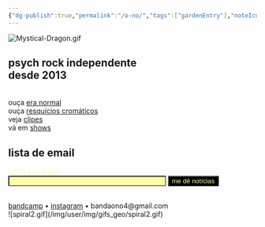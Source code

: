 ```yaml
---
{"dg-publish":true,"permalink":"/o-no/","tags":["gardenEntry"],"noteIcon":"✦"}
---
```


![Mystical-Dragon.gif](/img/user/img/gifs_geo/Mystical-Dragon.gif)


## psych rock independente <br>desde 2013
<br>
ouça <a href='https://tratore.ffm.to/eranormal/' target='_blank'>era normal</a> <br>
ouça <a href='https://open.spotify.com/album/27p51tcQT9tVXNCyglqfYc?si=I8PafEweT7KXTdlsOTGEoQ/' target='_blank'>resquícios cromáticos</a><br>
veja <a href='https://www.youtube.com/@onorock/' target='_blank'>clipes</a> <br>
vá em <a href='https://onorock.net/shows/' target='_blank'>shows</a>

## lista de email
<html><form
  action="https://buttondown.com/api/emails/embed-subscribe/onorock"
  method="post"
  target="popupwindow"
  onsubmit="window.open('https://buttondown.com/onorock', 'popupwindow')"
  class="embeddable-buttondown-form"
>
  <label for="bd-email" style="color:#fffda6">insira seu email</label><br>
<input type="email" name="email" id="bd-email" 
  style="color:black; background-color: #fffda6; max-width: 320px; width: 100%; box-sizing: border-box;"/>
  
  <input type="submit" value="me dê notícias" style="color:#fffda6;background-color:black;"/>
</form></html>
<br>
<a href='https://onorock.bandcamp.com/' target='_blank'>bandcamp</a> • <a href='https://www.instagram.com/onorock.br/' target='_blank'>instagram</a> • bandaono4@gmail.com
<br>
![spiral2.gif](/img/user/img/gifs_geo/spiral2.gif)





<div style='display:none;'>
![b2.gif](/img/user/img/b2.gif)
</div>

<div style='display:none;'>
![share-img.png](/img/user/img/share-img.png)

![share-img-small.png](/img/user/img/share-img-small.png)
</div>

<html><head>

  <meta name="description" content="o arquivo online do nó: rock independente desde 2013">

  <meta name="twitter:card" value="summary_large_image">

  

  <meta property="og:title" content="o nó" />

  <meta property="og:type" content="article" />

  <meta property="og:url" content="https://onorock.net/" />

  <meta property="og:description" content="o arquivo online do nó: rock independente desde 2013" />

  <meta property="og:image" content="https://raw.githubusercontent.com/rodolfoalmeida01/onoarchive/refs/heads/main/src/site/img/user/img/share-img.png" />

  <meta property="og:image:width" content="1600" />

  <meta property="og:image:height" content="900" />

</head></html>
